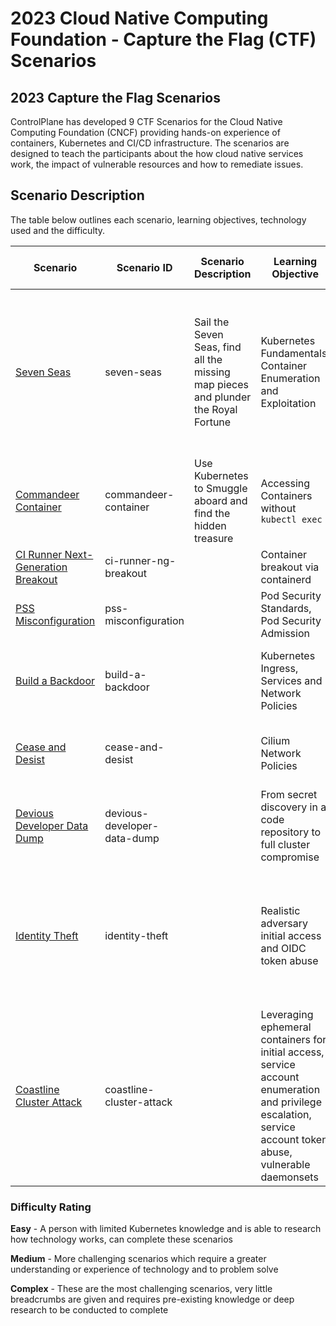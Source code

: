 # 2023 Cloud Native Computing Foundation - Capture the Flag (CTF) Scenarios

## 2023 Capture the Flag Scenarios

ControlPlane has developed 9 CTF Scenarios for the Cloud Native Computing Foundation (CNCF) providing hands-on experience of containers, Kubernetes and CI/CD infrastructure. The scenarios are designed to teach the participants about the how cloud native services work, the impact of vulnerable resources and how to remediate issues.

## Scenario Description

The table below outlines each scenario, learning objectives, technology used and the difficulty.

| Scenario | Scenario ID | Scenario Description | Learning Objective | Technology Used | Difficulty | No of Flags |
| --- | --- | --- | --- | --- | --- | --- |
| [Seven Seas](seven-seas/README.md) | seven-seas | Sail the Seven Seas, find all the missing map pieces and plunder the Royal Fortune | Kubernetes Fundamentals, Container Enumeration and Exploitation | Kubernetes Secrets, Container Images, Pod Security Standards, Network Policy, Pod Logs, Service Accounts and RBAC, Sidecar Containers | Easy | 2 |
| [Commandeer Container](commandeer-container/README.md) | commandeer-container | Use Kubernetes to Smuggle aboard and find the hidden treasure | Accessing Containers without `kubectl exec` | Kubernetes Secrets, Container Images, Service Accounts and RBAC | Easy | 1 |
| [CI Runner Next-Generation Breakout](ci-runner-ng-breakout/README.md) | ci-runner-ng-breakout |  | Container breakout via containerd | Docker, Containerd | Easy | 1 |
| [PSS Misconfiguration](pss-misconfiguration/README.md) | pss-misconfiguration | | Pod Security Standards, Pod Security Admission | Pod Security Standards, Pod Security Admission | Medium | 3 |
| [Build a Backdoor](build-a-backdoor/README.md) | build-a-backdoor | | Kubernetes Ingress, Services and Network Policies | Kubernetes Ingress, Services, Network Policies, Kyverno | Medium | 2 |
| [Cease and Desist](cease-and-desist/README.md) | cease-and-desist | | Cilium Network Policies | Kubernetes Secrets, Cilium Network Policies | Medium | 2 |
| [Devious Developer Data Dump](devious-developer-data-dump/README.md) | devious-developer-data-dump | | From secret discovery in a code repository to full cluster compromise | Gitea, GitHub Action Runners, Zot, SQL Database | Complex | 2 |
| [Identity Theft](identity-theft/README.md) | identity-theft |  | Realistic adversary initial access and OIDC token abuse | custom vulnerable application (pod schema validation), Dex, Kubernetes Services, Service Accounts and RBAC | Complex | 2 |
| [Coastline Cluster Attack](coastline-cluster-attack/README.md) | coastline-cluster-attack |  | Leveraging ephemeral containers for initial access, service account enumeration and privilege escalation, service account token abuse, vulnerable daemonsets | Ephemeral containers, Service Accounts and RBAC, Service Account Tokens, Custom "red herring" applications, Elasticsearch, Fluentbit Daemonsets | Complex | 3 |

### Difficulty Rating

**Easy** - A person with limited Kubernetes knowledge and is able to research how technology works, can complete these scenarios

**Medium** - More challenging scenarios which require a greater understanding or experience of technology and to problem solve

**Complex** - These are the most challenging scenarios, very little breadcrumbs are given and requires pre-existing knowledge or deep research to be conducted to complete
